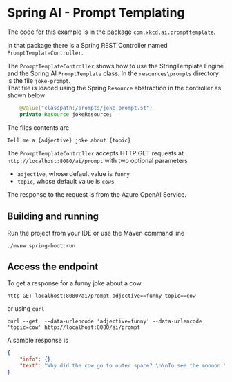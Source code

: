 # Spring AI - Prompt Templating 

The code for this example is in the package `com.xkcd.ai.prompttemplate`.

In that package there is a Spring REST Controller named `PromptTemplateController`.

The `PromptTemplateController` shows how to use the StringTemplate Engine and the Spring AI `PromptTemplate` class.
In the `resources\prompts` directory is the file `joke-prompt`.  
That file is loaded using the Spring `Resource` abstraction in the controller as shown below


```java
    @Value("classpath:/prompts/joke-prompt.st")
    private Resource jokeResource;
```

The files contents are

```text
Tell me a {adjective} joke about {topic}
```

The `PromptTemplateController` accepts HTTP GET requests at `http://localhost:8080/ai/prompt` with two optional parameters

* `adjective`, whose default value is `funny`
* `topic`, whose default value is `cows`

The response to the request is from the Azure OpenAI Service.

## Building and running

Run the project from your IDE or use the Maven command line
```
./mvnw spring-boot:run
```

## Access the endpoint

To get a response for a funny joke about a cow.

```shell
http GET localhost:8080/ai/prompt adjective==funny topic==cow
```
or using `curl`
```shell
curl --get  --data-urlencode 'adjective=funny' --data-urlencode 'topic=cow' http://localhost:8080/ai/prompt 
```

A sample response is

```json
{
    "info": {},
    "text": "Why did the cow go to outer space? \n\nTo see the moooon!"
}
```

